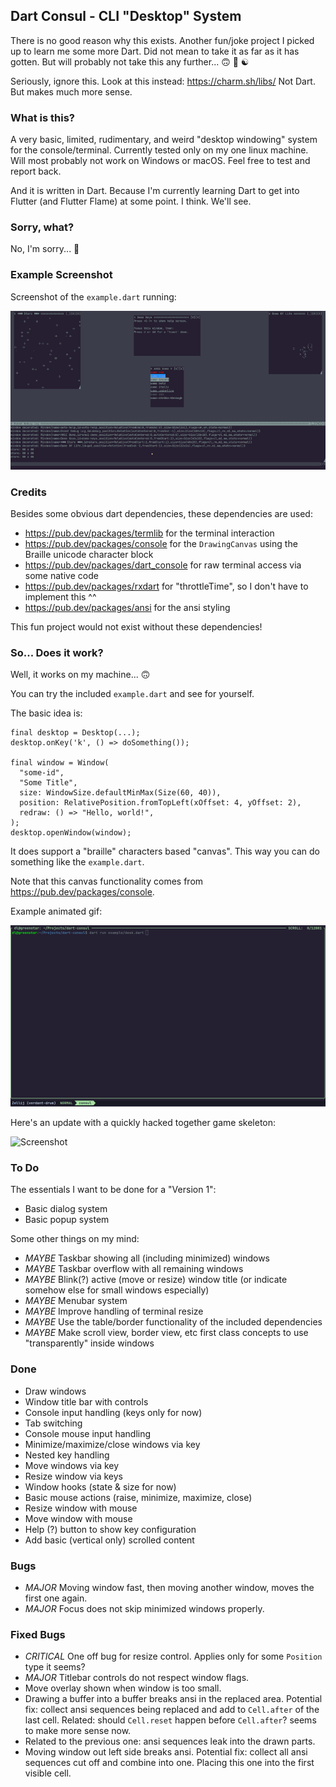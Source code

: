 ## Dart Consul - CLI "Desktop" System

There is no good reason why this exists. Another fun/joke project I picked up to learn me some more Dart. Did not mean
to take it as far as it has gotten. But will probably not take this any further... 🙃 🤷 ☯

Seriously, ignore this. Look at this instead: https://charm.sh/libs/ Not Dart. But makes much more sense.

### What is this?

A very basic, limited, rudimentary, and weird "desktop windowing" system for the console/terminal. Currently tested
only on my one linux machine. Will most probably not work on Windows or macOS. Feel free to test and report back.

And it is written in Dart. Because I'm currently learning Dart to get into Flutter (and Flutter Flame) at some
point. I think. We'll see.

### Sorry, what?

No, I'm sorry... 🤷

### Example Screenshot

Screenshot of the `example.dart` running:

![Screenshot](https://github.com/DanielLukic/consul-dart/raw/main/images/example.gif)

### Credits

Besides some obvious dart dependencies, these dependencies are used:

- https://pub.dev/packages/termlib for the terminal interaction
- https://pub.dev/packages/console for the `DrawingCanvas` using the Braille unicode character block
- https://pub.dev/packages/dart_console for raw terminal access via some native code
- https://pub.dev/packages/rxdart for "throttleTime", so I don't have to implement this ^^
- https://pub.dev/packages/ansi for the ansi styling

This fun project would not exist without these dependencies!

### So... Does it work?

Well, it works on my machine... 🙃

You can try the included `example.dart` and see for yourself.

The basic idea is:

```
final desktop = Desktop(...);
desktop.onKey('k', () => doSomething());

final window = Window(
  "some-id",
  "Some Title",
  size: WindowSize.defaultMinMax(Size(60, 40)),
  position: RelativePosition.fromTopLeft(xOffset: 4, yOffset: 2),
  redraw: () => "Hello, world!",
);
desktop.openWindow(window);
```

It does support a "braille" characters based "canvas". This way you can do something like the `example.dart`.

Note that this canvas functionality comes from https://pub.dev/packages/console.

Example animated gif:

![Screenshot](https://github.com/DanielLukic/consul-dart/raw/main/images/consul-example.gif)

Here's an update with a quickly hacked together game skeleton:

![Screenshot](images/shooter.gif)

### To Do

The essentials I want to be done for a "Version 1":

- Basic dialog system
- Basic popup system

Some other things on my mind:

- *MAYBE* Taskbar showing all (including minimized) windows
- *MAYBE* Taskbar overflow with all remaining windows
- *MAYBE* Blink(?) active (move or resize) window title (or indicate somehow else for small windows especially)
- *MAYBE* Menubar system
- *MAYBE* Improve handling of terminal resize
- *MAYBE* Use the table/border functionality of the included dependencies
- *MAYBE* Make scroll view, border view, etc first class concepts to use "transparently" inside windows

### Done

- Draw windows
- Window title bar with controls
- Console input handling (keys only for now)
- Tab switching
- Console mouse input handling
- Minimize/maximize/close windows via key
- Nested key handling
- Move windows via key
- Resize window via keys
- Window hooks (state & size for now)
- Basic mouse actions (raise, minimize, maximize, close)
- Resize window with mouse
- Move window with mouse
- Help (?) button to show key configuration
- Add basic (vertical only) scrolled content

### Bugs

- *MAJOR* Moving window fast, then moving another window, moves the first one again.
- *MAJOR* Focus does not skip minimized windows properly.

### Fixed Bugs

- *CRITICAL* One off bug for resize control. Applies only for some `Position` type it seems?
- *MAJOR* Titlebar controls do not respect window flags.
- Move overlay shown when window is too small.
- Drawing a buffer into a buffer breaks ansi in the replaced area.
  Potential fix: collect ansi sequences being replaced and add to `Cell.after` of the last cell.
  Related: should `Cell.reset` happen before `Cell.after`? seems to make more sense now.
- Related to the previous one: ansi sequences leak into the drawn parts.
- Moving window out left side breaks ansi.
  Potential fix: collect all ansi sequences cut off and combine into one.
  Placing this one into the first visible cell.
